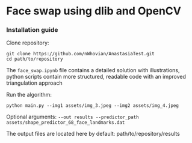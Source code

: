 
# Face swap using dlib and OpenCV

### Installation guide

Clone repository:
```
git clone https://github.com/nWhovian/AnastasiaTest.git
cd path/to/repository
```
The ```face_swap.ipynb``` file contains a detailed solution with illustrations, python scripts contain more structured, readable code with an improved triangulation approach

[comment]: <> (Download the docker image:)

[comment]: <> (```)

[comment]: <> (docker-compose pull)

[comment]: <> (```)

[comment]: <> (Start and run the app:)

[comment]: <> (```)

[comment]: <> (docker-compose up)

[comment]: <> (```)

[comment]: <> (Access the running container:)

[comment]: <> (```)

[comment]: <> ( docker exec -it car_tracker_app_1 bash)

[comment]: <> (```)
Run the algorithm:
```
python main.py --img1 assets/img_3.jpeg --img2 assets/img_4.jpeg
```
Optional arguments: ```--out results --predictor_path assets/shape_predictor_68_face_landmarks.dat```

The output files are located here by default: path/to/repository/results